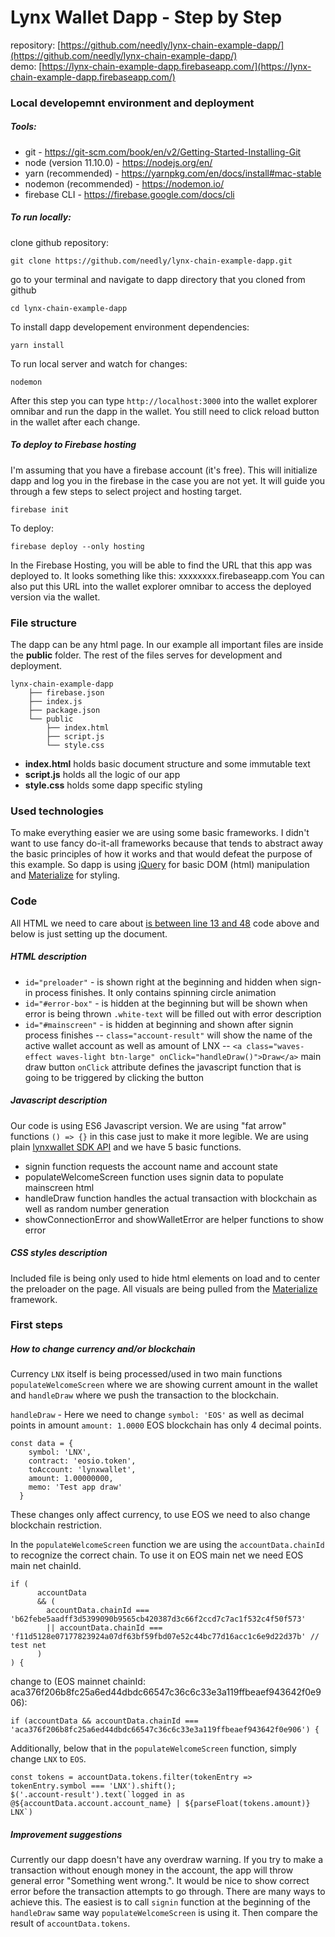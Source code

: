 # Lynx Wallet Dapp - Step by Step

repository: [https://github.com/needly/lynx-chain-example-dapp/](https://github.com/needly/lynx-chain-example-dapp/) <br>
demo: [https://lynx-chain-example-dapp.firebaseapp.com/](https://lynx-chain-example-dapp.firebaseapp.com/)

### Local developemnt environment and deployment
##### Tools:
- git - https://git-scm.com/book/en/v2/Getting-Started-Installing-Git
- node (version 11.10.0) - https://nodejs.org/en/
- yarn (recommended) - https://yarnpkg.com/en/docs/install#mac-stable
- nodemon (recommended) - https://nodemon.io/
- firebase CLI - https://firebase.google.com/docs/cli

##### To run locally:
clone github repository:
```
git clone https://github.com/needly/lynx-chain-example-dapp.git
```
go to your terminal and navigate to dapp directory that you cloned from github
```
cd lynx-chain-example-dapp
```
To install dapp developement environment dependencies:
```
yarn install
```
To run local server and watch for changes:
```
nodemon
```
After this step you can type `http://localhost:3000` into the wallet explorer omnibar and run the dapp in the wallet. You still need to click reload button in the wallet after each change.

##### To deploy to Firebase hosting
I'm assuming that you have a firebase account (it's free).
This will initialize dapp and log you in the firebase in the case you are not yet. It will guide you through a few steps to select project and hosting target.
```
firebase init
```
To deploy:
```
firebase deploy --only hosting
```
In the Firebase Hosting, you will be able to find the URL that this app was deployed to. It looks something like this: xxxxxxxx.firebaseapp.com
You can also put this URL into the wallet explorer omnibar to access the deployed version via the wallet.

### File structure
The dapp can be any html page.
In our example all important files are inside the __public__ folder.
The rest of the files serves for development and deployment.

```
lynx-chain-example-dapp
    ├── firebase.json
    ├── index.js
    ├── package.json
    └── public
        ├── index.html
        ├── script.js
        └── style.css
```
- **index.html** holds basic document structure and some immutable text
- **script.js** holds all the logic of our app
- **style.css** holds some dapp specific styling

### Used technologies
To make everything easier we are using some basic frameworks. I didn't want to use fancy do-it-all frameworks because that tends to abstract away the basic principles of how it works and that would defeat the purpose of this example.
So dapp is using [jQuery](https://api.jquery.com/) for basic DOM (html) manipulation and [Materialize](https://materializecss.com/) for styling.

### Code
All HTML we need to care about [is between line 13 and 48](https://github.com/needly/lynx-chain-example-dapp/blob/master/public/index.html#L13-L48) code above and below is just setting up the document.

##### HTML description
- `id="preloader"` - is shown right at the beginning and hidden when sign-in process finishes. It only contains spinning circle animation
- `id="#error-box"` - is hidden at the beginning but will be shown when error is being thrown `.white-text` will be filled out with error description
- `id="#mainscreen"` - is hidden at beginning and shown after signin process finishes
-- `class="account-result"` will show the name of the active wallet account as well as amount of LNX
-- `<a class="waves-effect waves-light btn-large" onClick="handleDraw()">Draw</a>` main draw button `onClick` attribute defines the javascript function that is going to be triggered by clicking the button

##### Javascript description
Our code is using ES6 Javascript version. We are using "fat arrow" functions `() => {}` in this case just to make it more legible. We are using plain [lynxwallet SDK API](https://developers.lynxwallet.io/sdk) and we have 5 basic functions.
- signin function requests the account name and account state
- populateWelcomeScreen function uses signin data to populate mainscreen html
- handleDraw function handles the actual transaction with blockchain as well as random number generation
- showConnectionError and showWalletError are helper functions to show error

##### CSS styles description
Included file is being only used to hide html elements on load and to center the preloader on the page.
All visuals are being pulled from the [Materialize](https://materializecss.com/) framework.

### First steps
##### How to change currency and/or blockchain
Currency `LNX` itself is being processed/used in two main functions `populateWelcomeScreen` where we are showing current amount in the wallet and `handleDraw` where we push the transaction to the blockchain.

`handleDraw` - Here we need to change `symbol: 'EOS'` as well as decimal points in amount `amount: 1.0000` EOS blockchain has only 4 decimal points.

```
const data = {
    symbol: 'LNX',
    contract: 'eosio.token',
    toAccount: 'lynxwallet',
    amount: 1.00000000,
    memo: 'Test app draw'
  }
```
These changes only affect currency, to use EOS we need to also change blockchain restriction.

In the `populateWelcomeScreen` function we are using the `accountData.chainId` to  recognize the correct chain.
To use it on EOS main net we need EOS main net chainId.

```
if (
      accountData
      && (
        accountData.chainId === 'b62febe5aadff3d5399090b9565cb420387d3c66f2ccd7c7ac1f532c4f50f573'
        || accountData.chainId === 'f11d5128e07177823924a07df63bf59fbd07e52c44bc77d16acc1c6e9d22d37b' // test net
      )
) {
```
change to (EOS mainnet chainId: aca376f206b8fc25a6ed44dbdc66547c36c6c33e3a119ffbeaef943642f0e906):
```
if (accountData && accountData.chainId === 'aca376f206b8fc25a6ed44dbdc66547c36c6c33e3a119ffbeaef943642f0e906') {
```

Additionally, below that in the `populateWelcomeScreen` function, simply change `LNX` to `EOS`.
```
const tokens = accountData.tokens.filter(tokenEntry => tokenEntry.symbol === 'LNX').shift();
$('.account-result').text(`logged in as @${accountData.account.account_name} | ${parseFloat(tokens.amount)} LNX`)
```


##### Improvement suggestions
Currently our dapp doesn't have any overdraw warning. If you try to make a transaction without enough money in the account, the app will throw general error "Something went wrong.". It would be nice to show correct error before the transaction attempts to go through.
There are many ways to achieve this. The easiest is to call `signin` function at the beginning of the `handleDraw` same way `populateWelcomeScreen` is using it. Then compare the result of `accountData.tokens`.
